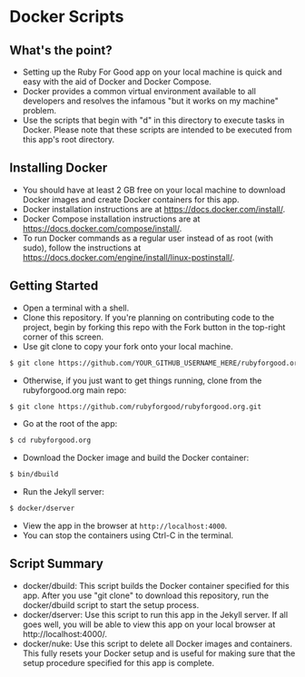 # Docker Scripts

## What's the point?
* Setting up the Ruby For Good app on your local machine is quick and easy with the aid of Docker and Docker Compose.
* Docker provides a common virtual environment available to all developers and resolves the infamous "but it works on my machine" problem.
* Use the scripts that begin with "d" in this directory to execute tasks in Docker.  Please note that these scripts are intended to be executed from this app's root directory.

## Installing Docker
* You should have at least 2 GB free on your local machine to download Docker images and create Docker containers for this app.
* Docker installation instructions are at https://docs.docker.com/install/.
* Docker Compose installation instructions are at https://docs.docker.com/compose/install/.
* To run Docker commands as a regular user instead of as root (with sudo), follow the instructions at https://docs.docker.com/engine/install/linux-postinstall/.

## Getting Started
* Open a terminal with a shell.
* Clone this repository. If you're planning on contributing code to the project, begin by forking this repo with the Fork button in the top-right corner of this screen.
* Use git clone to copy your fork onto your local machine.
```sh
$ git clone https://github.com/YOUR_GITHUB_USERNAME_HERE/rubyforgood.org
```
* Otherwise, if you just want to get things running, clone from the rubyforgood.org main repo:

```sh
$ git clone https://github.com/rubyforgood/rubyforgood.org.git
```
* Go at the root of the app:

```sh
$ cd rubyforgood.org
```
* Download the Docker image and build the Docker container:
```sh
$ bin/dbuild
```
* Run the Jekyll server:

```sh
$ docker/dserver
```
* View the app in the browser at `http://localhost:4000`.
* You can stop the containers using Ctrl-C in the terminal.

## Script Summary
* docker/dbuild: This script builds the Docker container specified for this app.  After you use "git clone" to download this repository, run the docker/dbuild script to start the setup process.
* docker/dserver: Use this script to run this app in the Jekyll server.  If all goes well, you will be able to view this app on your local browser at http://localhost:4000/.
* docker/nuke: Use this script to delete all Docker images and containers.  This fully resets your Docker setup and is useful for making sure that the setup procedure specified for this app is complete.
